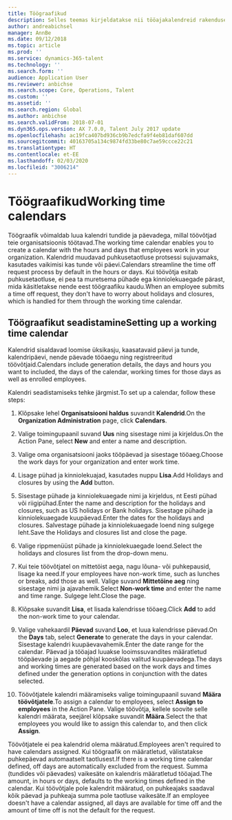 ```yaml
---
title: Töögraafikud
description: Selles teemas kirjeldatakse nii tööajakalendreid rakenduses Dynamics 365 Human Resources kui ka kalendrite seadistamist.
author: andreabichsel
manager: AnnBe
ms.date: 09/12/2018
ms.topic: article
ms.prod: ''
ms.service: dynamics-365-talent
ms.technology: ''
ms.search.form: ''
audience: Application User
ms.reviewer: anbichse
ms.search.scope: Core, Operations, Talent
ms.custom: ''
ms.assetid: ''
ms.search.region: Global
ms.author: anbichse
ms.search.validFrom: 2018-07-01
ms.dyn365.ops.version: AX 7.0.0, Talent July 2017 update
ms.openlocfilehash: ac19fca407bd936cb9b7edcfa9f4eb81daf607dd
ms.sourcegitcommit: 40163705a134c9874fd33be80c7ae59ccce22c21
ms.translationtype: HT
ms.contentlocale: et-EE
ms.lasthandoff: 02/03/2020
ms.locfileid: "3006214"
---
```

# <a name="working-time-calendars"></a><span data-ttu-id="8bb0a-103">Töögraafikud</span><span class="sxs-lookup"><span data-stu-id="8bb0a-103">Working time calendars</span></span>

<span data-ttu-id="8bb0a-104">Töögraafik võimaldab luua kalendri tundide ja päevadega, millal töövõtjad teie organisatsioonis töötavad.</span><span class="sxs-lookup"><span data-stu-id="8bb0a-104">The working time calendar enables you to create a calendar with the hours and days that employees work in your organization.</span></span> <span data-ttu-id="8bb0a-105">Kalendrid muudavad puhkusetaotluse protsessi sujuvamaks, kasutades vaikimisi kas tunde või päevi.</span><span class="sxs-lookup"><span data-stu-id="8bb0a-105">Calendars streamline the time off request process by default in the hours or days.</span></span> <span data-ttu-id="8bb0a-106">Kui töövõtja esitab puhkusetaotluse, ei pea ta muretsema pühade ega kinniolekuaegade pärast, mida käsitletakse nende eest töögraafiku kaudu.</span><span class="sxs-lookup"><span data-stu-id="8bb0a-106">When an employee submits a time off request, they don't have to worry about holidays and closures, which is handled for them through the working time calendar.</span></span>

## <a name="setting-up-a-working-time-calendar"></a><span data-ttu-id="8bb0a-107">Töögraafikut seadistamine</span><span class="sxs-lookup"><span data-stu-id="8bb0a-107">Setting up a working time calendar</span></span>

<span data-ttu-id="8bb0a-108">Kalendrid sisaldavad loomise üksikasju, kaasatavaid päevi ja tunde, kalendripäevi, nende päevade tööaegu ning registreeritud töövõtjaid.</span><span class="sxs-lookup"><span data-stu-id="8bb0a-108">Calendars include generation details, the days and hours you want to included, the days of the calendar, working times for those days as well as enrolled employees.</span></span> 

<span data-ttu-id="8bb0a-109">Kalendri seadistamiseks tehke järgmist.</span><span class="sxs-lookup"><span data-stu-id="8bb0a-109">To set up a calendar, follow these steps:</span></span>

1. <span data-ttu-id="8bb0a-110">Klõpsake lehel **Organisatsiooni haldus** suvandit **Kalendrid**.</span><span class="sxs-lookup"><span data-stu-id="8bb0a-110">On the **Organization Administration** page, click **Calendars**.</span></span>

2. <span data-ttu-id="8bb0a-111">Valige toimingupaanil suvand **Uus** ning sisestage nimi ja kirjeldus.</span><span class="sxs-lookup"><span data-stu-id="8bb0a-111">On the Action Pane, select **New** and enter a name and description.</span></span>

3. <span data-ttu-id="8bb0a-112">Valige oma organisatsiooni jaoks tööpäevad ja sisestage tööaeg.</span><span class="sxs-lookup"><span data-stu-id="8bb0a-112">Choose the work days for your organization and enter work time.</span></span>

4. <span data-ttu-id="8bb0a-113">Lisage pühad ja kinniolekuajad, kasutades nuppu **Lisa**.</span><span class="sxs-lookup"><span data-stu-id="8bb0a-113">Add Holidays and closures by using the **Add** button.</span></span>

5. <span data-ttu-id="8bb0a-114">Sisestage pühade ja kinniolekuaegade nimi ja kirjeldus, nt Eesti pühad või riigipühad.</span><span class="sxs-lookup"><span data-stu-id="8bb0a-114">Enter the name and description for the holidays and closures, such as US holidays or Bank holidays.</span></span> <span data-ttu-id="8bb0a-115">Sisestage pühade ja kinniolekuaegade kuupäevad.</span><span class="sxs-lookup"><span data-stu-id="8bb0a-115">Enter the dates for the holidays and closures.</span></span> <span data-ttu-id="8bb0a-116">Salvestage pühade ja kinniolekuaegade loend ning sulgege leht.</span><span class="sxs-lookup"><span data-stu-id="8bb0a-116">Save the Holidays and closures list and close the page.</span></span>

6. <span data-ttu-id="8bb0a-117">Valige rippmenüüst pühade ja kinniolekuaegade loend.</span><span class="sxs-lookup"><span data-stu-id="8bb0a-117">Select the holidays and closures list from the drop-down menu.</span></span>

7. <span data-ttu-id="8bb0a-118">Kui teie töövõtjatel on mittetöist aega, nagu lõuna- või puhkepausid, lisage ka need.</span><span class="sxs-lookup"><span data-stu-id="8bb0a-118">If your employees have non-work time, such as lunches or breaks, add those as well.</span></span> <span data-ttu-id="8bb0a-119">Valige suvand **Mittetöine aeg** ning sisestage nimi ja ajavahemik.</span><span class="sxs-lookup"><span data-stu-id="8bb0a-119">Select **Non-work time** and enter the name and time range.</span></span> <span data-ttu-id="8bb0a-120">Sulgege leht.</span><span class="sxs-lookup"><span data-stu-id="8bb0a-120">Close the page.</span></span> 

8. <span data-ttu-id="8bb0a-121">Klõpsake suvandit **Lisa**, et lisada kalendrisse tööaeg.</span><span class="sxs-lookup"><span data-stu-id="8bb0a-121">Click **Add** to add the non-work time to your calendar.</span></span>

9. <span data-ttu-id="8bb0a-122">Valige vahekaardil **Päevad** suvand **Loo**, et luua kalendrisse päevad.</span><span class="sxs-lookup"><span data-stu-id="8bb0a-122">On the **Days** tab, select **Generate** to generate the days in your calendar.</span></span> <span data-ttu-id="8bb0a-123">Sisestage kalendri kuupäevavahemik.</span><span class="sxs-lookup"><span data-stu-id="8bb0a-123">Enter the date range for the calendar.</span></span> <span data-ttu-id="8bb0a-124">Päevad ja tööajad luuakse looimssuvandites määratletud tööpäevade ja aegade põhjal kooskõlas valitud kuupäevadega.</span><span class="sxs-lookup"><span data-stu-id="8bb0a-124">The days and working times are generated based on the work days and times defined under the generation options in conjunction with the dates selected.</span></span>

10. <span data-ttu-id="8bb0a-125">Töövõtjatele kalendri määramiseks valige toimingupaanil suvand **Määra töövõtjatele**.</span><span class="sxs-lookup"><span data-stu-id="8bb0a-125">To assign a calendar to employees, select **Assign to employees** in the Action Pane.</span></span> <span data-ttu-id="8bb0a-126">Valige töövõtja, kellele soovite selle kalendri määrata, seejärel klõpsake suvandit **Määra**.</span><span class="sxs-lookup"><span data-stu-id="8bb0a-126">Select the that employees you would like to assign this calendar to, and then click **Assign**.</span></span>

<span data-ttu-id="8bb0a-127">Töövõtjatele ei pea kalendrid olema määratud.</span><span class="sxs-lookup"><span data-stu-id="8bb0a-127">Employees aren't required to have calendars assigned.</span></span> <span data-ttu-id="8bb0a-128">Kui töögraafik on määratletud, välistatakse puhkepäevad automaatselt taotlusest.</span><span class="sxs-lookup"><span data-stu-id="8bb0a-128">If there is a working time calendar defined, off days are automatically excluded from the request.</span></span> <span data-ttu-id="8bb0a-129">Summa (tundides või päevades) vaikesäte on kalendris määratletud tööajad.</span><span class="sxs-lookup"><span data-stu-id="8bb0a-129">The amount, in hours or days, defaults to the working times defined in the calendar.</span></span> <span data-ttu-id="8bb0a-130">Kui töövõtjale pole kalendrit määratud, on puhkeajaks saadaval kõik päevad ja puhkeaja summa pole taotluse vaikesäte.</span><span class="sxs-lookup"><span data-stu-id="8bb0a-130">If an employee doesn't have a calendar assigned, all days are available for time off and the amount of time off is not the default for the request.</span></span> 
